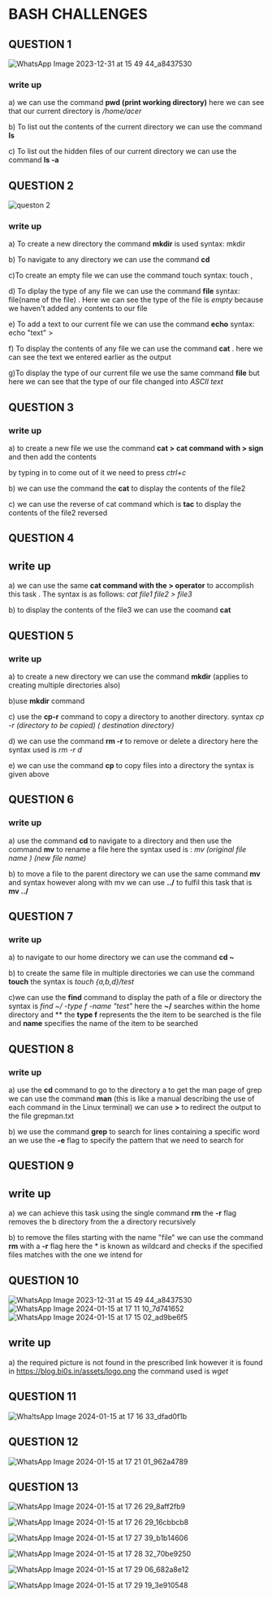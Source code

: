 # BASH CHALLENGES 
## QUESTION 1

![WhatsApp Image 2023-12-31 at 15 49 44_a8437530](https://github.com/AdwaithaV/bi0s-recruitment-/assets/142923950/64abf676-4243-402b-a32b-96af6c801080)

### write up

a) we can use the command  **pwd (print working directory)**  here we can see that our current directory is  */home/acer*

b) To list out the contents of the current directory we can use the command **ls** 

c) To list out the hidden files of our current directory we can use the command **ls -a**

## QUESTION 2

![queston 2](https://github.com/AdwaithaV/bi0s-recruitment-/assets/142923950/c33a370b-94d6-4d5c-abcd-3a6de9150ae0)

### write up

a) To create a new directory the command **mkdir** is used syntax: mkdir<name of the directory>

b) To navigate to any directory we can use the command **cd**  

c)To create an empty file we can use the command touch syntax: touch <name of the file>, 

d) To diplay the type of any file we can use the command **file** syntax: file<name of the file>(name of the file) . Here we can see the type of the file is *empty* because we haven't added any contents to our file 

e) To add a text to our current file we can use the command **echo**  syntax: echo "text" > <name of the file>

f) To display the contents of any file we can use the command **cat** . here we can see the text we entered earlier as the output 

g)To display the type of our current file we use the same command **file** but here we can see that the type of our file changed into *ASCII text*

## QUESTION 3 



### write up
a) to create a new file we use the command **cat >** **cat command with > sign**  and then add the contents

by typing in to come out of it we need to press _ctrl+c_ 

b) we can use the command the **cat** to display the contents of the file2

c)  we can use the reverse of cat command which is **tac** to display the contents of the file2 reversed 

## QUESTION 4



## write up

a) we can use the same **cat command with the > operator** to accomplish this task . The syntax is as follows: *cat file1 file2 > file3*

b) to display the contents of the file3 we can use the coomand **cat** 

## QUESTION 5




### write up
a) to create a new directory we can use the command  **mkdir** (applies to creating multiple directories also)


b)use **mkdir** command

c) use the **cp-r** command to copy a directory to another directory. syntax *cp -r (directory to be copied) ( destination directory)*

d) we can use the command **rm -r** to remove or delete a directory here the syntax used is *rm -r d* 

e) we can use the command **cp** to copy files into a directory the syntax is given above 


## QUESTION 6




### write up 


a) use the command **cd** to navigate to a directory and then use the command **mv** to rename a file here the syntax used is : *mv (original file name ) (new file name)*

b) to move a file to the parent directory we can use the same command **mv** and syntax however along with mv we can use **../** to fulfil this task that is **mv ../** 

## QUESTION 7




### write up
a) to navigate to our home directory we can use the command **cd ~** 

b) to create the same file in multiple directories we can use the command **touch** the syntax is *touch {a,b,d}/test*

c)we can use the **find** command  to display the path of a file or directory  the syntax is *find ~/ -type f -name "test"* here the  **~/**  searches within the home directory and ** the **type f** represents the the item to be searched is the file  and **name** specifies the name of the item to be searched 


## QUESTION 8




### write up 
a) use the **cd** command to go to the directory a to get the man page of grep we can use the command **man** (this is like a manual describing the use of each command in the Linux terminal) we can use **>** to redirect the output to the file grepman.txt

b) we use the command **grep** to search for lines containing a specific word an we use the **-e** flag to specify the pattern that we need to search for 

## QUESTION 9




## write up 

a) we can achieve this task using the single command **rm** the **-r** flag removes the b directory from the a directory recursively 


b) to remove the files starting with the name "file"  we can use the command **rm** with a **-r** flag here the * is known as wildcard and checks if the specified files matches with the one we intend for 

## QUESTION 10
![WhatsApp Image 2023-12-31 at 15 49 44_a8437530](https://github.com/AdwaithaV/bi0s-recruitment-/assets/142923950/e874224a-f488-4b4e-b36e-3bc7c0513d24)
![WhatsApp Image 2024-01-15 at 17 11 10_7d741652](https://github.com/AdwaithaV/bi0s-recruitment-/assets/142923950/d29e294d-41c4-468d-b13c-22f53d182278)
![WhatsApp Image 2024-01-15 at 17 15 02_ad9be6f5](https://github.com/AdwaithaV/bi0s-recruitment-/assets/142923950/9258edf8-815d-4116-8339-9292b9af3ec5)




## write up 


a) the required picture is not found in the prescribed link however it is found in https://blog.bi0s.in/assets/logo.png
the command used is *wget <adresslink>*


## QUESTION 11 





![Wha!tsApp Image 2024-01-15 at 17 16 33_dfad0f1b](https://github.com/AdwaithaV/bi0s-recruitment-/assets/142923950/1fe8a241-6ed7-4d1b-ac71-84e7392399e0)

## QUESTION 12


![WhatsApp Image 2024-01-15 at 17 21 01_962a4789](https://github.com/AdwaithaV/bi0s-recruitment-/assets/142923950/b343e36a-5bd7-4baa-9279-130e382cb3cc)

## QUESTION 13 

![WhatsApp Image 2024-01-15 at 17 26 29_8aff2fb9](https://github.com/AdwaithaV/bi0s-recruitment-/assets/142923950/b9d6eea9-69ef-4c8e-88fb-6228a89c7268)

![WhatsApp Image 2024-01-15 at 17 26 29_16cbbcb8](https://github.com/AdwaithaV/bi0s-recruitment-/assets/142923950/a54e7cd0-ad9b-4c0f-8fc0-fbfda9a57742)

![WhatsApp Image 2024-01-15 at 17 27 39_b1b14606](https://github.com/AdwaithaV/bi0s-recruitment-/assets/142923950/34683c41-63a1-4a48-bf21-008a4bb34d88)

![WhatsApp Image 2024-01-15 at 17 28 32_70be9250](https://github.com/AdwaithaV/bi0s-recruitment-/assets/142923950/2f1af65b-9ac5-4758-a01b-873ca179b513)

![WhatsApp Image 2024-01-15 at 17 29 06_682a8e12](https://github.com/AdwaithaV/bi0s-recruitment-/assets/142923950/065cdddc-8185-471f-b9f5-0f9a52ed6782)

![WhatsApp Image 2024-01-15 at 17 29 19_3e910548](https://github.com/AdwaithaV/bi0s-recruitment-/assets/142923950/2ae952e5-2bb1-4a77-98e1-b6f0818c8763)
